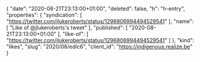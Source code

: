 {
  "date": "2020-08-21T23:13:00+01:00",
  "deleted": false,
  "h": "h-entry",
  "properties": {
    "syndication": [
      "https://twitter.com/jlukeroberts/status/1296806994494529541"
    ],
    "name": [
      "Like of @jlukeroberts's tweet"
    ],
    "published": [
      "2020-08-21T23:13:00+01:00"
    ],
    "like-of": [
      "https://twitter.com/jlukeroberts/status/1296806994494529541"
    ]
  },
  "kind": "likes",
  "slug": "2020/08/edlc6",
  "client_id": "https://indigenous.realize.be"
}
